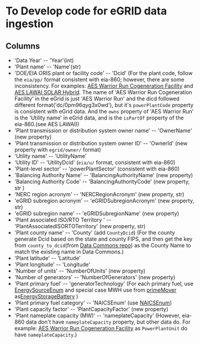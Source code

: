 # To Develop code for eGRID data ingestion
## Columns
- 'Data Year' -- 'Year'(int)
- 'Plant name' -- 'Name'(str)
- 'DOE/EIA ORIS plant or facility code' -- 'Dcid'
    (For the plant code, follow the `eia/pp/` format consistent with eia-860; however, there are some inconsistency. For examples: [AES Warrior Run Cogeneration Facility](https://datacommons.org/browser/dc/0pm96qyg3x0wd) and [AES LAWAI SOLAR Hybrid](https://datacommons.org/browser/eia/pp/61068). The name of 'AES Warrior Run Cogeneration Facility' in the eGrid is just 'AES Warrior Run' and the dicd followed different format('dc/0pm96qyg3x0wd'), but it's `powerPlantCode` property is consistent with eGrid data. And the `owns` property of 'AES Warrior Run' is the 'Utility name' in eGrid data, and is the `isPartOf` property of the eia-860.(see AES LAWAI))
- 'Plant transmission or distribution system owner name' -- 'OwnerName' (new property)
- 'Plant transmission or distribution system owner ID' -- 'OwnerId' (new property with `egrid/owner/` format)
- 'Utility name' -- 'UtilityName'
- 'Utility ID' -- 'UtilityDcid' (`eia/u/` format, consistent with eia-860)
- 'Plant-level sector' -- 'powerPlantSector' (consistent with eia-860)
- 'Balancing Authority Name' -- 'BalancingAuthorityName' (new property)
- 'Balancing Authority Code' -- 'BalancingAuthorityCode' (new property, str )
- 'NERC region acronym' -- 'NERCRegionAcronym' (new property, str)
- 'eGRID subregion acronym' -- 'eGRIDSubregionAcronym' (new property, str)
- 'eGRID subregion name' -- 'eGRIDSubregionName' (new property)
- 'Plant associated ISO/RTO Territory ' -- 'PlantAssociatedISORTOTerritory' (new property, str)
- 'Plant county name' -- 'County' (add `CountyDcid`)
    (For the county generate Dcid based on the state and county FIPS, and then get the key from `county_to_dcid`(from [Data Commons repo](https://github.com/datacommonsorg/data/blob/master/util/county_to_dcid.py)) as the County Name to match the existing name in Data Commons.)
- 'Plant latitude' -- 'Latitude'
- 'Plant longitude' -- 'Longitude'
- 'Number of units' -- 'NumberOfUnits' (new property)
- 'Number of generators' -- 'NumberOfGenerators' (new property)
- 'Plant primary fuel' -- 'generatorTechnology'
    (For each primary fuel, use [EnergySourceEnum](https://datacommons.org/browser/EnergySourceEnum) and special case MWH use from [primeMover](https://datacommons.org/browser/PrimeMoverEnum) as[EnergyStorageBattery](https://datacommons.org/browser/EnergyStorageBattery) )
- 'Plant primary fuel category' -- 'NAICSEnum' (use [NAICSEnum](https://datacommons.org/browser/NAICSEnum))
- 'Plant capacity factor' -- 'PlantCapacityFactor' (new property)
- 'Plant nameplate capacity (MW)' -- 'nameplateCapacity'
    (However, eia-860 data don't have `nameplateCapacity` property, but other data do. For example: [AES Warrior Run Cogeneration Facility](https://datacommons.org/browser/dc/hs2qdfn18lws2) as `PowerPlantUnit` do have `nameplateCapacity`.)
